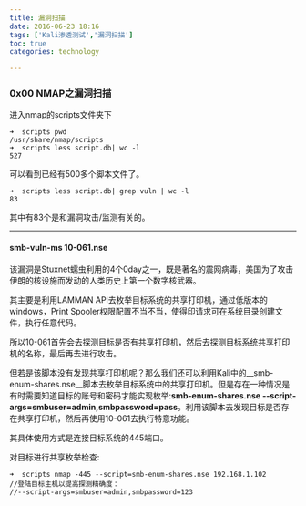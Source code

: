 ```yaml
---
title: 漏洞扫描
date: 2016-06-23 18:16
tags: ['Kali渗透测试','漏洞扫描']
toc: true
categories: technology

---
```

### 0x00 NMAP之漏洞扫描

进入nmap的scripts文件夹下
```
➜  scripts pwd
/usr/share/nmap/scripts
➜  scripts less script.db| wc -l
527
```

可以看到已经有500多个脚本文件了。

```
➜  scripts less script.db| grep vuln | wc -l
83
```

其中有83个是和漏洞攻击/监测有关的。

---
#### smb-vuln-ms 10-061.nse
该漏洞是Stuxnet蠕虫利用的4个0day之一，既是著名的震网病毒，美国为了攻击伊朗的核设施而发动的人类历史上第一个数字核武器。

其主要是利用LAMMAN API去枚举目标系统的共享打印机，通过低版本的windows，Print Spooler权限配置不当不当，使得印请求可在系统目录创建文件，执行任意代码。

所以10-061首先会去探测目标是否有共享打印机，然后去探测目标系统共享打印机的名称，最后再去进行攻击。

但若是该脚本没有发现共享打印机呢？那么我们还可以利用Kali中的__smb-enum-shares.nse__脚本去枚举目标系统中的共享打印机。但是存在一种情况是有时需要知道目标的账号和密码才能实现枚举:__smb-enum-shares.nse --script-args=smbuser=admin,smbpassword=pass__。利用该脚本去发现目标是否存在共享打印机，然后再使用10-061去执行特意功能。

其具体使用方式是连接目标系统的445端口。

对目标进行共享枚举检查:
```
➜  scripts nmap -445 --script=smb-enum-shares.nse 192.168.1.102 
//登陆目标主机以提高探测精确度： 
//--script-args=smbuser=admin,smbpassword=123
```




